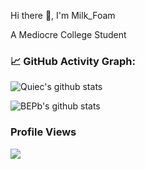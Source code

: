 

<!--   my-ticker -->    
Hi there 👋, I'm Milk_Foam 

A Mediocre College Student

<!--   my-kaggle     
### My achievements on [kaggle](https://www.kaggle.com/andrej0marinchenko):

![competition_light](https://road-to-kaggle-grandmaster.vercel.app/api/badges/andrej0marinchenko/competition/light)
![dataset](https://road-to-kaggle-grandmaster.vercel.app/api/badges/andrej0marinchenko/dataset/light)
![notebook](https://road-to-kaggle-grandmaster.vercel.app/api/badges/andrej0marinchenko/notebook/light)
![discussion](https://road-to-kaggle-grandmaster.vercel.app/api/badges/andrej0marinchenko/discussion/light)
-->

<!--   GitHub stats graph -->
### 📈 GitHub Activity Graph:
![Quiec's github stats](https://github-readme-stats.vercel.app/api/top-langs/?username=ApoMilkFoam&theme=radical&layout=compact)

![BEPb's github stats](https://github-readme-stats.vercel.app/api?username=ApoMilkFoam&show_icons=true&theme=radical&include_all_commits=true)


### Profile Views

![](https://count.getloli.com/get/@ApoMilkFoam.github.readme)
</br>

